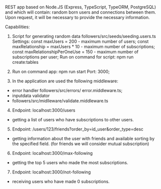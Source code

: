 REST app based on Node.JS (Express, TypeScript, TypeORM, PostgreSQL) and which will contain: random born users and connections between them. Upon request, it will be necessary to provide the necessary information.

Capabilities:
1. Script for generating random data followers/src/seeds/seeding.users.ts
Settings:
  const maxUsers = 200 - maximum number of users;
  const maxRelationship = maxUsers * 10 - maximum number of subscriptions;
  const maxRelationshipPerOneUse = 150 - maximum number of subscriptions per user;
Run on command for script: npm run create:tables

2. Run on command app: npm run start
   Port: 3000;

3. In the application are used the following middleware:
- error handler
followers/src/errors/ error.middleware.ts;
 - inputdata validator
 - followers/src/midlleware/validate.middleware.ts

4. Endpoint: localhost:3000/users
  - getting a list of users who have subscriptions to other users.

5. Endpoint: /users/123/friends?order_by=id_user&order_type=desc
 - getting information about the user with friends and available sorting by the specified field. (for friends we will consider mutual subscription)

6. Endpoint: localhost:3000/max-following
 - getting the top 5 users who made the most subscriptions.

7. Endpoint: localhost:3000/not-following
 - receiving users who have made 0 subscriptions.

